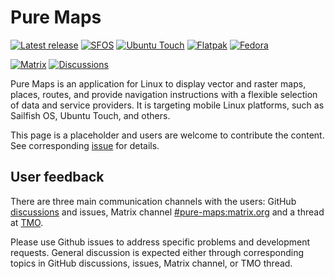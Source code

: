 # Pure Maps

[![Latest release](https://img.shields.io/github/v/release/rinigus/pure-maps)](https://github.com/rinigus/pure-maps/releases)
[![SFOS](https://img.shields.io/badge/SailfishOS-Chum-1CA198)](https://build.sailfishos.org/package/show/sailfishos:chum/pure-maps)
[![Ubuntu Touch](https://img.shields.io/badge/Ubuntu%20Touch-OpenStore-292929)](https://open-store.io/app/pure-maps.jonnius)
[![Flatpak](https://img.shields.io/badge/Flatpak-Flathub-4A86CF)](https://flathub.org/apps/details/io.github.rinigus.PureMaps)
[![Fedora](https://img.shields.io/badge/O.B.S-Fedora-3C6EB4)](https://build.opensuse.org/package/show/home:rinigus:maps/pure-maps)

[![Matrix](https://img.shields.io/badge/matrix.org-%23pure--maps-blue)](https://matrix.to/#/#pure-maps:matrix.org)
[![Discussions](https://img.shields.io/badge/forum-GitHub-FB9200)](https://github.com/rinigus/pure-maps/discussions)


Pure Maps is an application for Linux to display vector and raster
maps, places, routes, and provide navigation instructions with a
flexible selection of data and service providers. It is targeting
mobile Linux platforms, such as Sailfish OS, Ubuntu Touch, and others.

This page is a placeholder and users are welcome to contribute the
content. See corresponding
[issue](https://github.com/rinigus/pure-maps/issues/400) for details.


## User feedback

There are three main communication channels with the users: GitHub
[discussions](https://github.com/rinigus/pure-maps/discussions) and
issues, Matrix channel
[#pure-maps:matrix.org](https://matrix.to/#/#pure-maps:matrix.org) and
a thread at [TMO](https://talk.maemo.org/showthread.php?t=100442).

Please use Github issues to address specific problems and development
requests. General discussion is expected either through corresponding
topics in GitHub discussions, issues, Matrix channel, or TMO
thread. 

